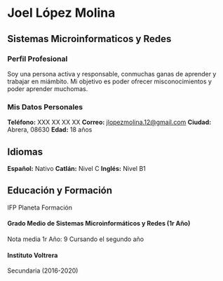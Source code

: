 # Joel López Molina

## Sistemas Microinformaticos y Redes
### Perfil Profesional
Soy una persona activa y responsable, conmuchas ganas de aprender y trabajar en miámbito. Mi objetivo es poder ofrecer misconocimientos y poder aprender muchomas.
### Mis Datos Personales
**Teléfono:** XXX XX XX XX
**Correo:** jlopezmolina.12@gmail.com
**Ciudad:** Abrera, 08630
**Edad:** 18 años
## Idiomas
**Español:** Nativo
**Catlán:** Nivel C
**Inglés:** Nivel B1
## Educación y Formación
IFP Planeta Formación
#### Grado Medio de Sistemas Microinformáticos y Redes (1r Año)
Nota media 1r Año: 9
Cursando el segundo año
#### Instituto Voltrera
Secundaria (2016-2020)
